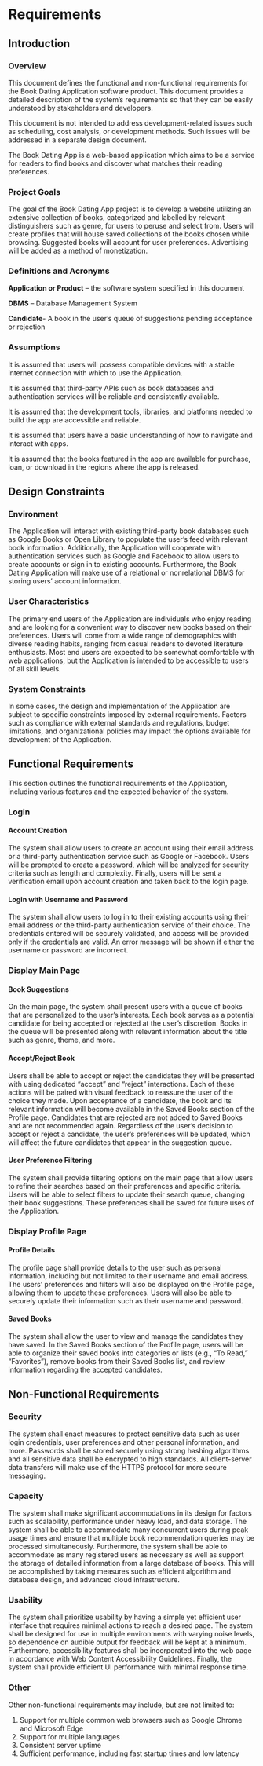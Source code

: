 # Requirements
## Introduction
### Overview
This document defines the functional and non-functional requirements for the Book Dating Application software product. This document provides a detailed description of the system’s requirements so that they can be easily understood by stakeholders and developers.

This document is not intended to address development-related issues such as scheduling, cost analysis, or development methods. Such issues will be addressed in a separate design document.

The Book Dating App is a web-based application which aims to be a service for readers to find books and discover what matches their reading preferences.
### Project Goals
The goal of the Book Dating App project is to develop a website utilizing an extensive collection of books, categorized and labelled by relevant distinguishers such as genre, for users to peruse and select from. Users will create profiles that will house saved collections of the books chosen while browsing. Suggested books will account for user preferences. Advertising will be added as a method of monetization.
### Definitions and Acronyms
**Application or Product** – the software system specified in this document

**DBMS** – Database Management System

**Candidate**- A book in the user’s queue of suggestions pending acceptance or rejection
### Assumptions
It is assumed that users will possess compatible devices with a stable internet connection with which to use the Application.

It is assumed that third-party APIs such as book databases and authentication services will be reliable and consistently available.

It is assumed that the development tools, libraries, and platforms needed to build the app are accessible and reliable.

It is assumed that users have a basic understanding of how to navigate and interact with apps.

It is assumed that the books featured in the app are available for purchase, loan, or download in the regions where the app is released.
## Design Constraints
### Environment
The Application will interact with existing third-party book databases such as Google Books or Open Library to populate the user’s feed with relevant book information. Additionally, the Application will cooperate with authentication services such as Google and Facebook to allow users to create accounts or sign in to existing accounts. Furthermore, the Book Dating Application will make use of a relational or nonrelational DBMS for storing users’ account information.
### User Characteristics
The primary end users of the Application are individuals who enjoy reading and are looking for a convenient way to discover new books based on their preferences. Users will come from a wide range of demographics with diverse reading habits, ranging from casual readers to devoted literature enthusiasts. Most end users are expected to be somewhat comfortable with web applications, but the Application is intended to be accessible to users of all skill levels.
### System Constraints
In some cases, the design and implementation of the Application are subject to specific constraints imposed by external requirements. Factors such as compliance with external standards and regulations, budget limitations, and organizational policies may impact the options available for development of the Application.
## Functional Requirements
This section outlines the functional requirements of the Application, including various features and the expected behavior of the system.
### Login
#### Account Creation
The system shall allow users to create an account using their email address or a third-party authentication service such as Google or Facebook. Users will be prompted to create a password, which will be analyzed for security criteria such as length and complexity. Finally, users will be sent a verification email upon account creation and taken back to the login page.
#### Login with Username and Password
The system shall allow users to log in to their existing accounts using their email address or the third-party authentication service of their choice. The credentials entered will be securely validated, and access will be provided only if the credentials are valid. An error message will be shown if either the username or password are incorrect.
### Display Main Page
#### Book Suggestions
On the main page, the system shall present users with a queue of books that are personalized to the user’s interests. Each book serves as a potential candidate for being accepted or rejected at the user’s discretion. Books in the queue will be presented along with relevant information about the title such as genre, theme, and more.
#### Accept/Reject Book
Users shall be able to accept or reject the candidates they will be presented with using dedicated “accept” and “reject” interactions. Each of these actions will be paired with visual feedback to reassure the user of the choice they made. Upon acceptance of a candidate, the book and its relevant information will become available in the Saved Books section of the Profile page. Candidates that are rejected are not added to Saved Books and are not recommended again. Regardless of the user’s decision to accept or reject a candidate, the user’s preferences will be updated, which will affect the future candidates that appear in the suggestion queue.
#### User Preference Filtering
The system shall provide filtering options on the main page that allow users to refine their searches based on their preferences and specific criteria. Users will be able to select filters to update their search queue, changing their book suggestions. These preferences shall be saved for future uses of the Application.
### Display Profile Page
#### Profile Details
The profile page shall provide details to the user such as personal information, including but not limited to their username and email address. The users’ preferences and filters will also be displayed on the Profile page, allowing them to update these preferences. Users will also be able to securely update their information such as their username and password.
#### Saved Books
The system shall allow the user to view and manage the candidates they have saved. In the Saved Books section of the Profile page, users will be able to organize their saved books into categories or lists (e.g., “To Read,” “Favorites”), remove books from their Saved Books list, and review information regarding the accepted candidates.
## Non-Functional Requirements
### Security
The system shall enact measures to protect sensitive data such as user login credentials, user preferences and other personal information, and more. Passwords shall be stored securely using strong hashing algorithms and all sensitive data shall be encrypted to high standards. All client-server data transfers will make use of the HTTPS protocol for more secure messaging.
### Capacity
The system shall make significant accommodations in its design for factors such as scalability, performance under heavy load, and data storage. The system shall be able to accommodate many concurrent users during peak usage times and ensure that multiple book recommendation queries may be processed simultaneously. Furthermore, the system shall be able to accommodate as many registered users as necessary as well as support the storage of detailed information from a large database of books. This will be accomplished by taking measures such as efficient algorithm and database design, and advanced cloud infrastructure.
### Usability
The system shall prioritize usability by having a simple yet efficient user interface that requires minimal actions to reach a desired page. The system shall be designed for use in multiple environments with varying noise levels, so dependence on audible output for feedback will be kept at a minimum. Furthermore, accessibility features shall be incorporated into the web page in accordance with Web Content Accessibility Guidelines. Finally, the system shall provide efficient UI performance with minimal response time.
### Other
Other non-functional requirements may include, but are not limited to:
1.	Support for multiple common web browsers such as Google Chrome and Microsoft Edge
2.	Support for multiple languages
3.	Consistent server uptime
4.	Sufficient performance, including fast startup times and low latency
